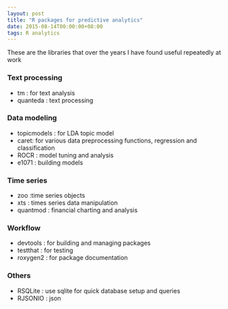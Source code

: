 ```yaml
---
layout: post
title: "R packages for predictive analytics"
date: 2015-08-14T00:00:00+08:00
tags: R analytics
---
```


These are the libraries that over the years I have found useful repeatedly at work

### Text processing
- tm : for text analysis
- quanteda : text processing

### Data modeling
- topicmodels : for LDA topic model
- caret: for various data preprocessing functions, regression and classification
- ROCR : model tuning and analysis
- e1071 : building models

### Time series

- zoo :time series objects
- xts : times series data manipulation
- quantmod : financial charting and analysis

### Workflow 

- devtools : for building and managing packages
- testthat : for testing
- roxygen2 : for package documentation

### Others

- RSQLite : use sqlite for quick database setup and queries
- RJSONIO : json 

